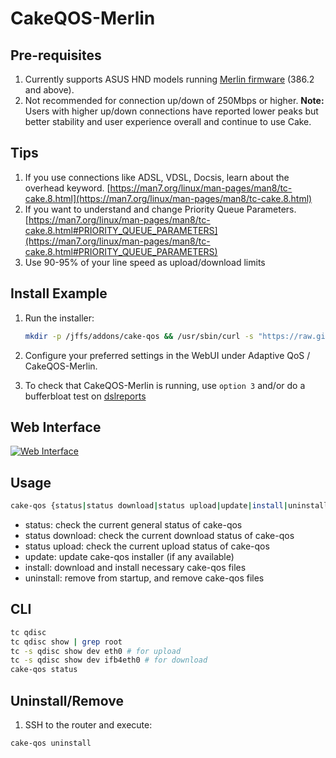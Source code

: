# CakeQOS-Merlin

## Pre-requisites
1.  Currently supports ASUS HND models running [Merlin firmware](https://github.com/RMerl/asuswrt-merlin.ng) (386.2 and above).
2.  Not recommended for connection up/down of 250Mbps or higher. **Note:** Users with higher up/down connections have reported lower peaks but better stability and user experience overall and continue to use Cake.

## Tips
1.  If you use connections like ADSL, VDSL, Docsis, learn about the overhead keyword. [https://man7.org/linux/man-pages/man8/tc-cake.8.html](https://man7.org/linux/man-pages/man8/tc-cake.8.html)
2.  If you want to understand and change Priority Queue Parameters. [https://man7.org/linux/man-pages/man8/tc-cake.8.html#PRIORITY_QUEUE_PARAMETERS](https://man7.org/linux/man-pages/man8/tc-cake.8.html#PRIORITY_QUEUE_PARAMETERS)
3.  Use 90-95% of your line speed as upload/download limits

## Install Example

1.  Run the installer:
	```sh
	mkdir -p /jffs/addons/cake-qos && /usr/sbin/curl -s "https://raw.githubusercontent.com/ttgapers/cakeqos-merlin/alpha/cake-qos.sh" -o "/jffs/addons/cake-qos/cake-qos" && chmod 755 /jffs/addons/cake-qos/cake-qos && sh /jffs/addons/cake-qos/cake-qos install
	```

2.  Configure your preferred settings in the WebUI under Adaptive QoS / CakeQOS-Merlin.

3.  To check that CakeQOS-Merlin is running, use `option 3` and/or do a bufferbloat test on [dslreports](https://www.dslreports.com/speedtest)

## Web Interface
[![Web Interface](https://i.imgur.com/W5nMiaf.png "Web Interface")](https://i.imgur.com/W5nMiaf.png "Web Interface")

## Usage

```sh
cake-qos {status|status download|status upload|update|install|uninstall}
```

-   status: check the current general status of cake-qos
-   status download: check the current download status of cake-qos
-   status upload: check the current upload status of cake-qos
-   update: update cake-qos installer (if any available)
-   install: download and install necessary cake-qos files
-   uninstall: remove from startup, and remove cake-qos files

## CLI
```sh
tc qdisc
tc qdisc show | grep root
tc -s qdisc show dev eth0 # for upload
tc -s qdisc show dev ifb4eth0 # for download
cake-qos status
```
## Uninstall/Remove

1.  SSH to the router and execute:
```sh
cake-qos uninstall
```
